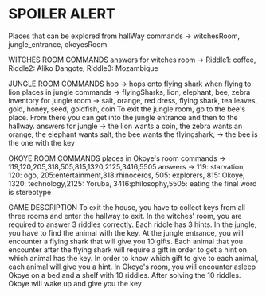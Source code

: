 # SPOILER ALERT

Places that can be explored from hallWay commands -> witchesRoom, jungle_entrance, okoyesRoom

WITCHES ROOM COMMANDS
answers for witches room -> Riddle1: coffee, Riddle2: Aliko Dangote, Riddle3: Mozambique

JUNGLE ROOM COMMANDS
hop -> hops onto flying shark when flying to lion
places in jungle commands -> flyingSharks, lion, elephant, bee, zebra
inventory for jungle room -> salt, orange, red dress, flying shark, tea leaves, gold, honey, seed, goldfish, coin
To exit the jungle room, go to the bee's place. From there you can get into the jungle entrance and then to the hallway.
answers for jungle -> the lion wants a coin, the zebra wants an orange, the elephant wants salt, the bee wants the flyingshark, 
                   -> the bee is the one with the key 

OKOYE ROOM COMMANDS
places in Okoye's room commands -> 119,120,205,318,505,815,1320,2125,3416,5505
answers -> 119: starvation, 120: ogo, 205:entertainment,318:rhinoceros, 505: explorers, 815: Okoye, 1320: technology,2125: Yoruba, 3416:philosophy,5505: eating
the final word is stereotype

GAME DESCRIPTION
To exit the house, you have to collect keys from all three rooms and enter the hallway to exit. In the witches' room, you are required to answer 3 riddles correctly. Each riddle has 3 hints.
In the jungle, you have to find the animal with the key. At the jungle entrance, you will encounter a flying shark that will give you 10 gifts. Each animal that you encounter after the flying shark will require a gift in order to get a hint on which animal has the key. In order to know which gift to give to each animal, each animal will give you a hint.
In Okoye's room, you will encounter asleep Okoye on a bed and a shelf with 10 riddles. After solving the 10 riddles. Okoye will wake up and give you the key 




